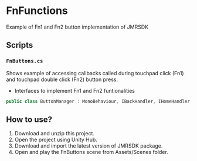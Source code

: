 # FnFunctions
Example of Fn1 and Fn2 button implementation of JMRSDK

## Scripts 

### `FnButtons.cs`
Shows example of accessing callbacks called during touchpad click (Fn1) and touchpad double click (Fn2) button press.</br>
- Interfaces to implement Fn1 and Fn2 funtionalities
```cs
public class ButtonManager : MonoBehaviour, IBackHandler, IHomeHandler, IMenuHandler
```

## How to use?
1. Download and unzip this project.
2. Open the project using Unity Hub.
3. Download and import the latest version of JMRSDK package.
4. Open and play the FnButtons scene from Assets/Scenes folder.
